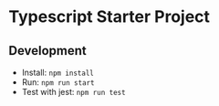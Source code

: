 # Typescript Starter Project

## Development

- Install: `npm install`
- Run: `npm run start`
- Test with jest: `npm run test`
